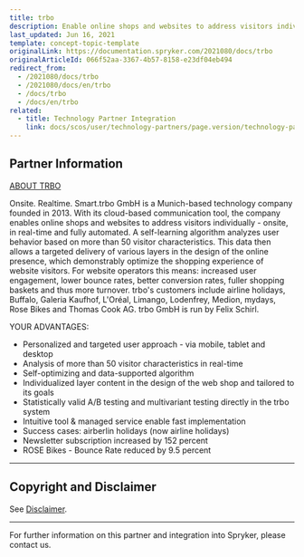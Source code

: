 ```yaml
---
title: trbo
description: Enable online shops and websites to address visitors individually - onsite, in real-time and fully automated by integrating trbo into the Spryker Commerce OS.
last_updated: Jun 16, 2021
template: concept-topic-template
originalLink: https://documentation.spryker.com/2021080/docs/trbo
originalArticleId: 066f52aa-3367-4b57-8158-e23df04eb494
redirect_from:
  - /2021080/docs/trbo
  - /2021080/docs/en/trbo
  - /docs/trbo
  - /docs/en/trbo
related:
  - title: Technology Partner Integration
    link: docs/scos/user/technology-partners/page.version/technology-partners.html
---
```


## Partner Information

[ABOUT TRBO](https://www.trbo.com/en/)

Onsite. Realtime. Smart.trbo GmbH is a Munich-based technology company founded in 2013. With its cloud-based communication tool, the company enables online shops and websites to address visitors individually - onsite, in real-time and fully automated. A self-learning algorithm analyzes user behavior based on more than 50 visitor characteristics. This data then allows a targeted delivery of various layers in the design of the online presence, which demonstrably optimize the shopping experience of website visitors. For website operators this means: increased user engagement, lower bounce rates, better conversion rates, fuller shopping baskets and thus more turnover. trbo's customers include airline holidays, Buffalo, Galeria Kaufhof, L'Oréal, Limango, Lodenfrey, Medion, mydays, Rose Bikes and Thomas Cook AG. trbo GmbH is run by Felix Schirl.

YOUR ADVANTAGES:

* Personalized and targeted user approach - via mobile, tablet and desktop
* Analysis of more than 50 visitor characteristics in real-time
* Self-optimizing and data-supported algorithm
* Individualized layer content in the design of the web shop and tailored to its goals
* Statistically valid A/B testing and multivariant testing directly in the trbo system
* Intuitive tool & managed service enable fast implementation
* Success cases: airberlin holidays (now airline holidays)
* Newsletter subscription increased by 152 percent
* ROSE Bikes - Bounce Rate reduced by 9.5 percent

---

## Copyright and Disclaimer

See [Disclaimer](https://github.com/spryker/spryker-documentation).

---
For further information on this partner and integration into Spryker, please contact us.

<div class="hubspot-form js-hubspot-form" data-portal-id="2770802" data-form-id="163e11fb-e833-4638-86ae-a2ca4b929a41" id="hubspot-1"></div>
